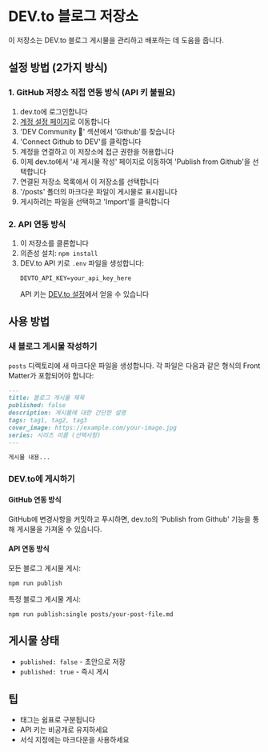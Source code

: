 # DEV.to 블로그 저장소

이 저장소는 DEV.to 블로그 게시물을 관리하고 배포하는 데 도움을 줍니다.

## 설정 방법 (2가지 방식)

### 1. GitHub 저장소 직접 연동 방식 (API 키 불필요)

1. dev.to에 로그인합니다
2. [계정 설정 페이지](https://dev.to/settings/extensions)로 이동합니다
3. 'DEV Community 🔑' 섹션에서 'Github'를 찾습니다
4. 'Connect Github to DEV'를 클릭합니다
5. 계정을 연결하고 이 저장소에 접근 권한을 허용합니다
6. 이제 dev.to에서 '새 게시물 작성' 페이지로 이동하여 'Publish from Github'을 선택합니다
7. 연결된 저장소 목록에서 이 저장소를 선택합니다
8. '/posts' 폴더의 마크다운 파일이 게시물로 표시됩니다
9. 게시하려는 파일을 선택하고 'Import'를 클릭합니다

### 2. API 연동 방식

1. 이 저장소를 클론합니다
2. 의존성 설치: `npm install`
3. DEV.to API 키로 `.env` 파일을 생성합니다:
   ```
   DEVTO_API_KEY=your_api_key_here
   ```
   API 키는 [DEV.to 설정](https://dev.to/settings/account)에서 얻을 수 있습니다

## 사용 방법

### 새 블로그 게시물 작성하기

`posts` 디렉토리에 새 마크다운 파일을 생성합니다. 각 파일은 다음과 같은 형식의 Front Matter가 포함되어야 합니다:

```markdown
---
title: 블로그 게시물 제목
published: false
description: 게시물에 대한 간단한 설명
tags: tag1, tag2, tag3
cover_image: https://example.com/your-image.jpg
series: 시리즈 이름 (선택사항)
---

게시물 내용...
```

### DEV.to에 게시하기

#### GitHub 연동 방식

GitHub에 변경사항을 커밋하고 푸시하면, dev.to의 'Publish from Github' 기능을 통해 게시물을 가져올 수 있습니다.

#### API 연동 방식

모든 블로그 게시물 게시:

```
npm run publish
```

특정 블로그 게시물 게시:

```
npm run publish:single posts/your-post-file.md
```

## 게시물 상태

- `published: false` - 초안으로 저장
- `published: true` - 즉시 게시

## 팁

- 태그는 쉼표로 구분됩니다
- API 키는 비공개로 유지하세요
- 서식 지정에는 마크다운을 사용하세요
